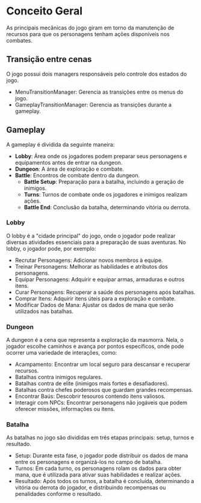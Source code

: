 # Conceito Geral

As principais mecânicas do jogo giram em torno da manutenção de recursos para que os personagens tenham ações disponíveis nos combates.

## Transição entre cenas

O jogo possui dois managers responsáveis pelo controle dos estados do jogo.

- MenuTransitionManager: Gerencia as transições entre os menus do jogo.
- GameplayTransitionManager: Gerencia as transições durante a gameplay.

## Gameplay

A gameplay é dividida da seguinte maneira:

- **Lobby**: Área onde os jogadores podem preparar seus personagens e equipamentos antes de entrar na dungeon.
- **Dungeon**: A área de exploração e combate.
- **Battle**: Encontros de combate dentro da dungeon.
  - **Battle Setup**: Preparação para a batalha, incluindo a geração de inimigos.
  - **Turns**: Turnos de combate onde os jogadores e inimigos realizam ações.
  - **Battle End**: Conclusão da batalha, determinando vitória ou derrota.

### Lobby

O lobby é a "cidade principal" do jogo, onde o jogador pode realizar diversas atividades essenciais para a preparação de suas aventuras. No lobby, o jogador pode, por exemplo:

- Recrutar Personagens: Adicionar novos membros à equipe.
- Treinar Personagens: Melhorar as habilidades e atributos dos personagens.
- Equipar Personagens: Adquirir e equipar armas, armaduras e outros itens.
- Curar Personagens: Recuperar a saúde dos personagens após batalhas.
- Comprar Itens: Adquirir itens úteis para a exploração e combate.
- Modificar Dados de Mana: Ajustar os dados de mana que serão utilizados nas batalhas.

### Dungeon

A dungeon é a cena que representa a exploração da masmorra. Nela, o jogador escolhe caminhos e avança por pontos específicos, onde pode ocorrer uma variedade de interações, como:

- Acampamento: Encontrar um local seguro para descansar e recuperar recursos.
- Batalhas contra inimigos regulares.
- Batalhas contra de elite (inimigos mais fortes e desafiadores).
- Batalhas contra chefes poderosos que guardam grandes recompensas.
- Encontrar Baús: Descobrir tesouros contendo itens valiosos.
- Interagir com NPCs: Encontrar personagens não jogáveis que podem oferecer missões, informações ou itens.

### Batalha

As batalhas no jogo são divididas em três etapas principais: setup, turnos e resultado.

- Setup: Durante esta fase, o jogador pode distribuir os dados de mana entre os personagens e organizá-los no campo de batalha.
- Turnos: Em cada turno, os personagens rolam os dados para obter mana, que é utilizada para ativar suas habilidades e realizar ações.
- Resultado: Após todos os turnos, a batalha é concluída, determinando a vitória ou derrota do jogador, e distribuindo recompensas ou penalidades conforme o resultado.
